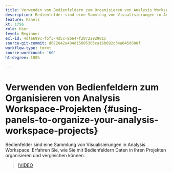 ```yaml
---
title: Verwenden von Bedienfeldern zum Organisieren von Analysis Workspace-Projekten
description: Bedienfelder sind eine Sammlung von Visualisierungen in Analysis Workspace. Erfahren Sie, wie Sie mit Bedienfeldern Daten in Ihren Projekten organisieren und vergleichen können.
feature: Panels
kt: 1756
role: User
level: Beginner
exl-id: 4dfe699c-f5f3-4d5c-8b64-f2072292901c
source-git-commit: d672842a494d15605305ca16b092c34a045d800f
workflow-type: tm+mt
source-wordcount: '60'
ht-degree: 100%

---
```


# Verwenden von Bedienfeldern zum Organisieren von Analysis Workspace-Projekten {#using-panels-to-organize-your-analysis-workspace-projects}

Bedienfelder sind eine Sammlung von Visualisierungen in Analysis Workspace. Erfahren Sie, wie Sie mit Bedienfeldern Daten in Ihren Projekten organisieren und vergleichen können.

>[!VIDEO](https://video.tv.adobe.com/v/41483/?quality=12&learn=on&captions=ger)
